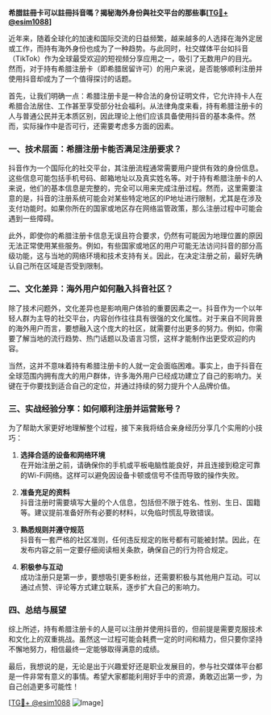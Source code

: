 **希腊註冊卡可以註冊抖音嗎？揭秘海外身份與社交平台的那些事[[TG💪+ @esim1088](https://t.me/s/esim1088)]**

近年来，随着全球化的加速和国际交流的日益频繁，越来越多的人选择在海外定居或工作，而持有海外身份也成为了一种趋势。与此同时，社交媒体平台如抖音（TikTok）作为全球最受欢迎的短视频分享应用之一，吸引了无数用户的目光。然而，对于持有希腊注册卡（即希腊居留许可）的用户来说，是否能够顺利注册并使用抖音却成为了一个值得探讨的话题。

首先，让我们明确一点：希腊注册卡是一种合法的身份证明文件，它允许持卡人在希腊合法居住、工作甚至享受部分社会福利。从法律角度来看，持有希腊注册卡的人与普通公民并无本质区别，因此理论上他们应该具备使用抖音的基本条件。然而，实际操作中是否可行，还需要考虑多方面的因素。

### **一、技术层面：希腊注册卡能否满足注册要求？**

抖音作为一个国际化的社交平台，其注册流程通常需要用户提供有效的身份信息。这些信息可能包括手机号码、邮箱地址以及真实姓名等。对于持有希腊注册卡的人来说，他们的基本信息是完整的，完全可以用来完成注册过程。然而，这里需要注意的是，抖音的注册系统可能会对某些特定地区的IP地址进行限制，尤其是在涉及支付功能时。如果你所在的国家或地区存在网络监管政策，那么注册过程中可能会遇到一些障碍。

此外，即使你的希腊注册卡信息无误且符合要求，仍然有可能因为地理位置的原因无法正常使用某些服务。例如，有些国家或地区的用户可能无法访问抖音的部分高级功能，这与当地的网络环境和技术支持有关。因此，在决定注册之前，最好先确认自己所在区域是否受到限制。

### **二、文化差异：海外用户如何融入抖音社区？**

除了技术问题外，文化差异也是影响用户体验的重要因素之一。抖音作为一个以年轻人群为主导的社交平台，内容创作往往具有很强的文化属性。对于来自不同背景的海外用户而言，要想融入这个庞大的社区，就需要付出更多的努力。例如，你需要了解当地的流行趋势、热门话题以及语言习惯，这样才能制作出更受欢迎的内容。

当然，这并不意味着持有希腊注册卡的人就一定会面临困难。事实上，由于抖音在全球范围内拥有庞大的用户群体，许多海外用户已经成功建立了自己的影响力。关键在于你要找到适合自己的定位，并通过持续的努力提升个人品牌价值。

### **三、实战经验分享：如何顺利注册并运营账号？**

为了帮助大家更好地理解整个过程，接下来我将结合亲身经历分享几个实用的小技巧：

1. **选择合适的设备和网络环境**  
   在开始注册之前，请确保你的手机或平板电脑性能良好，并且连接到稳定可靠的Wi-Fi网络。这样可以避免因设备卡顿或信号不佳而导致的操作失败。

2. **准备充足的资料**  
   抖音注册时需要填写大量的个人信息，包括但不限于姓名、性别、生日、国籍等。建议提前准备好所有必要的材料，以免临时慌乱导致错误。

3. **熟悉规则并遵守规范**  
   抖音有一套严格的社区准则，任何违反规定的账号都有可能被封禁。因此，在发布内容之前一定要仔细阅读相关条款，确保自己的行为符合规定。

4. **积极参与互动**  
   成功注册只是第一步，要想吸引更多粉丝，还需要积极与其他用户互动。可以通过点赞、评论等方式建立联系，逐步扩大自己的影响力。

### **四、总结与展望**

综上所述，持有希腊注册卡的人是可以注册并使用抖音的，但前提是需要克服技术和文化上的双重挑战。虽然这一过程可能会耗费一定的时间和精力，但只要你坚持不懈地努力，相信最终一定能够取得满意的成绩。

最后，我想说的是，无论是出于兴趣爱好还是职业发展目的，参与社交媒体平台都是一件非常有意义的事情。希望大家都能利用好手中的资源，勇敢迈出第一步，为自己创造更多可能性！

[[TG💪+ @esim1088](https://t.me/s/esim1088) ![Image](https://i.postimg.cc/4NQfJmqS/Snipaste-2025-05-13-00-14-12.png)]